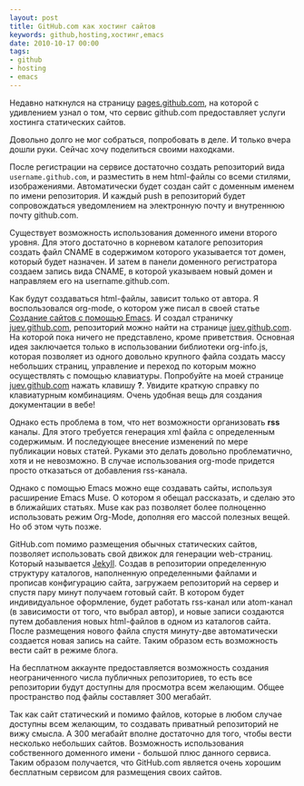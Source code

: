```yaml
---
layout: post
title: GitHub.com как хостинг сайтов
keywords: github,hosting,хостинг,emacs
date: 2010-10-17 00:00
tags:
- github
- hosting
- emacs
---
```

Недавно наткнулся на страницу <a href="http://pages.github.com/" rel="nofollow">pages.github.com</a>, на которой с удивлением узнал о том, что сервис github.com предоставляет услуги хостинга статических сайтов.

Довольно долго не мог собраться, попробовать в деле. И только вчера дошли руки. Сейчас хочу поделиться своими находками.

После регистрации на сервисе достаточно создать репозиторий вида <code>username.github.com</code>, и разместить в нем html-файлы со всеми стилями, изображениями. Автоматически будет создан сайт с доменным именем по имени репозитория. И каждый push в репозиторий будет сопровождаться уведомлением на электронную почту и внутреннюю почту github.com. 

Существует возможность использования доменного имени второго уровня. Для этого достаточно в корневом каталоге репозитория создать файл CNAME в содержимом которого указывается тот домен, который будет назначен. И затем в панели доменного регистратора создаем запись вида CNAME, в которой указываем новый домен и направляем его на username.github.com.

Как будут создаваться html-файлы, зависит только от автора. Я воспользовался org-mode, о котором уже писал в своей статье <a href="/2010/10/16/org-mode/">Создание сайтов с помощью Emacs</a>. И создал страничку <a href="http://juev.github.com" rel="nofollow">juev.github.com</a>, репозиторий можно найти на странице <a href="http://github.com/Juev/juev.github.com" rel="nofollow">juev.github.com</a>. На которой пока ничего не представлено, кроме приветствия. Основная идея заключается только в использовании библиотеки org-info.js, которая позволяет из одного довольно крупного файла создать массу небольших страниц, управление и переход по которым можно осуществлять с помощью клавиатуры. Попробуйте на моей странице <a href="http://juev.github.com" rel="nofollow">juev.github.com</a> нажать клавишу <strong>?</strong>. Увидите краткую справку по клавиатурным комбинациям. Очень удобная вещь для создания документации в вебе!

Однако есть проблема в том, что нет возможности организовать <strong>rss</strong> каналы. Для этого требуется генерация xml файла с определенным содержимым. И последующее внесение изменений по мере публикации новых статей. Руками это делать довольно проблематично, хотя и не невозможно. В случае использования org-mode придется просто отказаться от добавления rss-канала.

Однако с помощью Emacs можно еще создавать сайты, используя расширение Emacs Muse. О котором я обещал рассказать, и сделаю это в ближайших статьях. Muse как раз позволяет более полноценно использовать режим Org-Mode, дополняя его массой полезных вещей. Но об этом чуть позже.

GitHub.com помимо размещения обычных статических сайтов, позволяет использовать свой движок для генерации web-страниц. Который называется <a href="http://github.com/mojombo/jekyll/" rel="nofollow">Jekyll</a>. Создав в репозитории определенную структуру каталогов, наполненную определенными файлами и прописав конфигурацию сайта, загружаем репозиторий на сервер и спустя пару минут получаем готовый сайт. В котором будет индивидуальное оформление, будет работать rss-канал или atom-канал (в зависимости от того, что выбрал автор), и новые записи создаются путем добавления новых html-файлов в одном из каталогов сайта. После размещения нового файла спустя минуту-две автоматически создается новая запись на сайте. Таким образом есть возможность вести сайт в режиме блога.

На бесплатном аккаунте предоставляется возможность создания неограниченного числа публичных репозиториев, то есть все репозитории будут доступны для просмотра всем желающим. Общее пространство под файлы составляет 300 мегабайт. 

Так как сайт статический и помимо файлов, которые в любом случае доступны всем желающим, то создавать приватный репозиторий не вижу смысла. А 300 мегабайт вполне достаточно для того, чтобы вести несколько небольших сайтов. Возможность использования собственного доменного имени - большой плюс данного сервиса. Таким образом получается, что GitHub.com является очень хорошим бесплатным сервисом для размещения своих сайтов.
